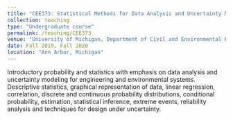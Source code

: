 ```yaml
---
title: "CEE373: Statistical Methods for Data Analysis and Uncertainty Modeling"
collection: teaching
type: "Undergraduate course"
permalink: /teaching/CEE373
venue: "University of Michigan, Department of Civil and Environmental Engineering"
date: Fall 2019, Fall 2020
location: "Ann Arbor, Michigan"
---
```


Introductory probability and statistics with emphasis on data analysis and uncertainty modeling for engineering and environmental systems. Descriptive statistics, graphical representation of data, linear regression, correlation, discrete and continuous probability distributions, conditional probability, estimation, statistical inference, extreme events, reliability analysis and techniques for design under uncertainty.
